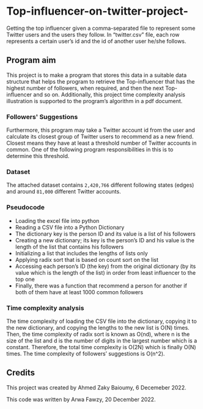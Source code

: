# Top-influencer-on-twitter-project-
Getting the top influencer given a comma-separated file to represent some Twitter users and the users they follow. In “twitter.csv” file, each row represents a certain user’s id and the id of another user he/she follows.

## Program aim 
This project is to make a program that stores this data in a suitable data structure that
helps the program to retrieve the Top-influencer that has the highest number of followers,
when required, and then the next Top-influencer and so on.
Additionally, this project time complexity analysis illustration is supported to the program’s algorithm in
a pdf document.

### Followers' Suggestions 
Furthermore, this program may take a Twitter account id from the user and calculate its
closest group of Twitter users to recommend as a new friend. Closest means they have at
least a threshold number of Twitter accounts in common. One of the following program responsibilities in this is to determine this threshold.

### Dataset 
The attached dataset contains `2,420,766` different following states (edges) and around
`81,000` different Twitter accounts.

### Pseudocode 
* Loading the excel file into python                                                                                                                             
* Reading a CSV file into a Python Dictionary
* The dictionary key is the person ID and its value is a list of his followers 
* Creating a new dictionary; its key is the person’s ID and his value is the length of the list that contains his followers
* Initializing a list that includes the lengths of lists only 
* Applying radix sort that is based on count sort on the list
* Accessing each person’s ID (the key) from the original dictionary (by its value which is the length of the list) in order from least influencer to the top one 
* Finally, there was a function that recommend a person for another if both of them have at least 1000 common followers 

### Time complexity analysis

The time complexity of loading the CSV file into the dictionary, copying it to the new dictionary, and copying the lengths to the new list is O(N) times. Then, the time complexity of radix sort is known as O(nd), where n is the size of the list and d is the number of digits in the largest number which is a constant. Therefore, the total time complexity is O(2N) which is finally O(N) times. The time complexity of followers’ suggestions is O(n^2). 

## Credits
This project was created by Ahmed Zaky Baioumy, 6 Decemeber 2022.

This code was written by Arwa Fawzy, 20 December 2022.


